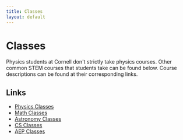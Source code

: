 ```yaml
---
title: Classes
layout: default
---
```

<link rel="stylesheet" href="/main.css">

# Classes

Physics students at Cornell don't strictly take physics courses. Other common STEM courses that students take can be found below. Course descriptions can be found at their corresponding links.

## Links

- [Physics Classes](/classes/physclasses.html)
- [Math Classes](/classes/mathclasses.html)
- [Astronomy Classes](/classes/astroclasses.html)
- [CS Classes](/classes/csclasses.html)
- [AEP Classes](/classes/aepclasses.html)
